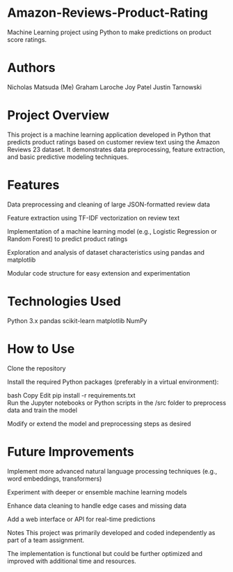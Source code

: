 # Amazon-Reviews-Product-Rating
Machine Learning project using Python to make predictions on product score ratings.

# Authors
Nicholas Matsuda (Me)
Graham Laroche
Joy Patel
Justin Tarnowski

# Project Overview
This project is a machine learning application developed in Python that predicts product ratings based on customer review text using the Amazon Reviews 23 dataset. It demonstrates data preprocessing, feature extraction, and basic predictive modeling techniques.

# Features
Data preprocessing and cleaning of large JSON-formatted review data

Feature extraction using TF-IDF vectorization on review text

Implementation of a machine learning model (e.g., Logistic Regression or Random Forest) to predict product ratings

Exploration and analysis of dataset characteristics using pandas and matplotlib

Modular code structure for easy extension and experimentation

# Technologies Used
Python 3.x
pandas
scikit-learn
matplotlib
NumPy

# How to Use
Clone the repository

Install the required Python packages (preferably in a virtual environment):

bash
Copy
Edit
pip install -r requirements.txt  
Run the Jupyter notebooks or Python scripts in the /src folder to preprocess data and train the model

Modify or extend the model and preprocessing steps as desired

# Future Improvements
Implement more advanced natural language processing techniques (e.g., word embeddings, transformers)

Experiment with deeper or ensemble machine learning models

Enhance data cleaning to handle edge cases and missing data

Add a web interface or API for real-time predictions

Notes
This project was primarily developed and coded independently as part of a team assignment.

The implementation is functional but could be further optimized and improved with additional time and resources.
